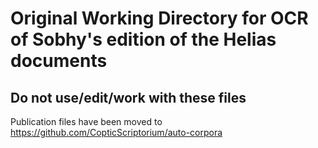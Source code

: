 # Original Working Directory for OCR of Sobhy's edition of the Helias documents
## Do not use/edit/work with these files
Publication files have been moved to https://github.com/CopticScriptorium/auto-corpora
